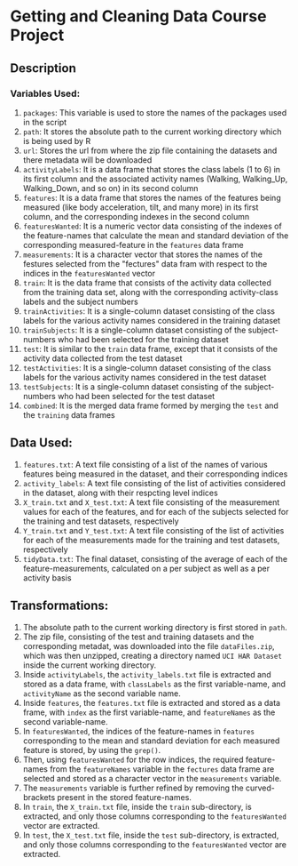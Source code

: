 # Getting and Cleaning Data Course Project


## Description

### Variables Used:

1. `packages`: This variable is used to store the names of the packages used in the script
2. `path`: It stores the absolute path to the current working directory which is being used by R
3. `url`: Stores the url from where the zip file containing the datasets and there metadata will be downloaded
4. `activityLabels`: It is a data frame that stores the class labels (1 to 6) in its first column and the associated activity names (Walking, Walking_Up, Walking_Down, and so on) in its second column
5. `features`: It is a data frame that stores the names of the features being measured (like body acceleration, tilt, and many more) in its first column, and the corresponding indexes in the second column
6. `featuresWanted`: It is a numeric vector data consisting of the indexes of the feature-names that calculate the mean and standard deviation of the corresponding measured-feature in the `features` data frame
7. `measurements`: It is a character vector that stores the names of the festures selected from the "fectures" data fram with respect to the indices in the `featuresWanted` vector
8. `train`: It is the data frame that consists of the activity data collected from the training data set, along with the corresponding activity-class labels and the subject numbers 
9. `trainActivities`: It is a single-column dataset consisting of the class labels for the various activity names considered in the training dataset
10. `trainSubjects`: It is a single-column dataset consisting of the subject-numbers who had been selected for the training dataset
11. `test`: It is similar to the `train` data frame, except that it consists of the activity data collected from the test dataset
12. `testActivities`: It is a single-column dataset consisting of the class labels for the various activity names considered in the test dataset
13. `testSubjects`: It is a single-column dataset consisting of the subject-numbers who had been selected for the test dataset
14. `combined`: It is the merged data frame formed by merging the `test` and the `training` data frames

## Data Used:

1. `features.txt`: A text file consisting of a list of the names of various features being measured in the dataset, and their corresponding indices
2. `activity_labels`: A text file consisting of the list of activities considered in the dataset, along with their respcting level indices
3. `X_train.txt` and `X_test.txt`: A text file consisting of the measurement values for each of the features, and for each of the subjects selected for the training and test datasets, respectively
4. `Y_train.txt` and `Y_test.txt`: A text file consisting of the list of activities for each of the measurements made for the training and test datasets, respectively
5. `tidyData.txt`: The final dataset, consisting of the average of each of the feature-measurements, calculated on a per subject as well as a per activity basis

## Transformations:

1. The absolute path to the current working directory is first stored in `path`.
2. The zip file, consisting of the test and training datasets and the corresponding metadat, was downloaded into the file `dataFiles.zip`, which was then unzipped, creating a directory named `UCI HAR Dataset` inside the current working directory.
3. Inside `activityLabels`, the `activity_labels.txt` file is extracted and stored as a data frame, with `classLabels` as the first variable-name, and `activityName` as the second variable name.
4. Inside `features`, the `features.txt` file is extracted and stored as a data frame, with `index` as the first variable-name, and `featureNames` as the second variable-name.
5. In `featuresWanted`, the indices of the feature-names in `features` corresponding to the mean and standard deviation for each measured feature is stored, by using the `grep()`.
6. Then, using `featuresWanted` for the row indices, the required feature-names from the `featureNames` variable in the `fectures` data frame are selected and stored as a character vector in the `measurements` variable.
7. The `measurements` variable is further refined by removing the curved-brackets present in the stored feature-names.
8. In `train`, the `X_train.txt` file, inside the `train` sub-directory, is extracted, and only those columns corresponding to the `featuresWanted` vector are extracted.
9. In `test`, the `X_test.txt` file, inside the `test` sub-directory, is extracted, and only those columns corresponding to the `featuresWanted` vector are extracted.
